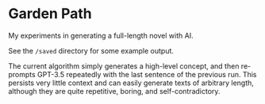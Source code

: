 # Garden Path

My experiments in generating a full-length novel with AI.

See the `/saved` directory for some example output.

The current algorithm simply generates a high-level concept, and then
re-prompts GPT-3.5 repeatedly with the last sentence of the previous
run. This persists very little context and can easily generate
texts of arbitrary length, although they are quite repetitive,
boring, and self-contradictory.
